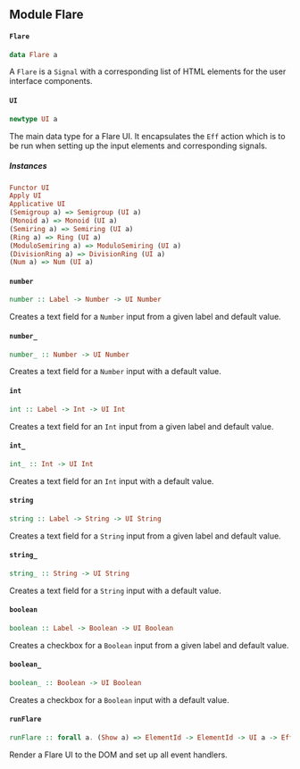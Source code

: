 ## Module Flare

#### `Flare`

``` purescript
data Flare a
```

A `Flare` is a `Signal` with a corresponding list of HTML elements
for the user interface components.

#### `UI`

``` purescript
newtype UI a
```

The main data type for a Flare UI. It encapsulates the `Eff` action
which is to be run when setting up the input elements and corresponding
signals.

##### Instances
``` purescript
Functor UI
Apply UI
Applicative UI
(Semigroup a) => Semigroup (UI a)
(Monoid a) => Monoid (UI a)
(Semiring a) => Semiring (UI a)
(Ring a) => Ring (UI a)
(ModuloSemiring a) => ModuloSemiring (UI a)
(DivisionRing a) => DivisionRing (UI a)
(Num a) => Num (UI a)
```

#### `number`

``` purescript
number :: Label -> Number -> UI Number
```

Creates a text field for a `Number` input from a given label and default
value.

#### `number_`

``` purescript
number_ :: Number -> UI Number
```

Creates a text field for a `Number` input with a default value.

#### `int`

``` purescript
int :: Label -> Int -> UI Int
```

Creates a text field for an `Int` input from a given label and default
value.

#### `int_`

``` purescript
int_ :: Int -> UI Int
```

Creates a text field for an `Int` input with a default value.

#### `string`

``` purescript
string :: Label -> String -> UI String
```

Creates a text field for a `String` input from a given label and default
value.

#### `string_`

``` purescript
string_ :: String -> UI String
```

Creates a text field for a `String` input with a default value.

#### `boolean`

``` purescript
boolean :: Label -> Boolean -> UI Boolean
```

Creates a checkbox for a `Boolean` input from a given label and default
value.

#### `boolean_`

``` purescript
boolean_ :: Boolean -> UI Boolean
```

Creates a checkbox for a `Boolean` input with a default value.

#### `runFlare`

``` purescript
runFlare :: forall a. (Show a) => ElementId -> ElementId -> UI a -> Eff (dom :: DOM, chan :: Chan) Unit
```

Render a Flare UI to the DOM and set up all event handlers.


